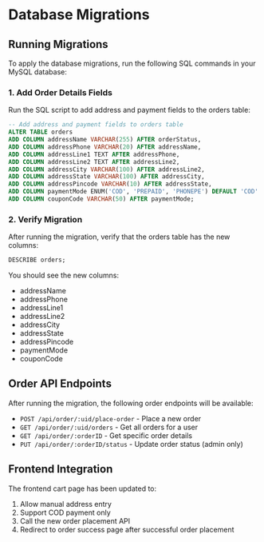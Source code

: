 # Database Migrations

## Running Migrations

To apply the database migrations, run the following SQL commands in your MySQL database:

### 1. Add Order Details Fields

Run the SQL script to add address and payment fields to the orders table:

```sql
-- Add address and payment fields to orders table
ALTER TABLE orders 
ADD COLUMN addressName VARCHAR(255) AFTER orderStatus,
ADD COLUMN addressPhone VARCHAR(20) AFTER addressName,
ADD COLUMN addressLine1 TEXT AFTER addressPhone,
ADD COLUMN addressLine2 TEXT AFTER addressLine2,
ADD COLUMN addressCity VARCHAR(100) AFTER addressLine2,
ADD COLUMN addressState VARCHAR(100) AFTER addressCity,
ADD COLUMN addressPincode VARCHAR(10) AFTER addressState,
ADD COLUMN paymentMode ENUM('COD', 'PREPAID', 'PHONEPE') DEFAULT 'COD' AFTER addressPincode,
ADD COLUMN couponCode VARCHAR(50) AFTER paymentMode;
```

### 2. Verify Migration

After running the migration, verify that the orders table has the new columns:

```sql
DESCRIBE orders;
```

You should see the new columns:
- addressName
- addressPhone
- addressLine1
- addressLine2
- addressCity
- addressState
- addressPincode
- paymentMode
- couponCode

## Order API Endpoints

After running the migration, the following order endpoints will be available:

- `POST /api/order/:uid/place-order` - Place a new order
- `GET /api/order/:uid/orders` - Get all orders for a user
- `GET /api/order/:orderID` - Get specific order details
- `PUT /api/order/:orderID/status` - Update order status (admin only)

## Frontend Integration

The frontend cart page has been updated to:
1. Allow manual address entry
2. Support COD payment only
3. Call the new order placement API
4. Redirect to order success page after successful order placement

